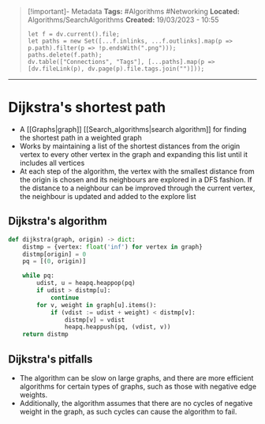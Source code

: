 > [!important]- Metadata
> **Tags:** #Algorithms #Networking 
> **Located:** Algorithms/SearchAlgorithms
> **Created:** 19/03/2023 - 10:55
> ```dataviewjs
> let f = dv.current().file;
> let paths = new Set([...f.inlinks, ...f.outlinks].map(p => p.path).filter(p => !p.endsWith(".png")));
> paths.delete(f.path);
> dv.table(["Connections", "Tags"], [...paths].map(p => [dv.fileLink(p), dv.page(p).file.tags.join("")]));
> ```

___
# Dijkstra's shortest path
- A [[Graphs|graph]] [[Search_algorithms|search algorithm]] for finding the shortest path in a weighted graph
-  Works by maintaining a list of the shortest distances from the origin vertex to every other vertex in the graph and  expanding this list until it includes all vertices
-   At each step of the algorithm, the vertex with the smallest distance from the origin is chosen and its neighbours are explored in a DFS fashion. If the distance to a neighbour can be improved through the current vertex, the neighbour is updated and added to the explore list 
## Dijkstra's algorithm 
```python
def dijkstra(graph, origin) -> dict:
    distmp = {vertex: float('inf') for vertex in graph}
    distmp[origin] = 0
    pq = [(0, origin)]

    while pq:
        udist, u = heapq.heappop(pq)
        if udist > distmp[u]:
            continue
        for v, weight in graph[u].items():
            if (vdist := udist + weight) < distmp[v]:
                distmp[v] = vdist
                heapq.heappush(pq, (vdist, v))
    return distmp
```

## Dijkstra's pitfalls
-   The algorithm can be slow on large graphs, and there are more efficient algorithms for certain types of graphs, such as those with negative edge weights.
-   Additionally, the algorithm assumes that there are no cycles of negative weight in the graph, as such cycles can cause the algorithm to fail.

